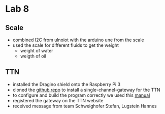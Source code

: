 # Lab 8

## Scale
- combined I2C from ulnoiot with the arduino une from the scale
- used the scale for different fluids to get the weight
	- weight of water
	- weigth of oil

## TTN
- installed the Dragino shield onto the Raspberry Pi 3
- cloned the [github repo](https://github.com/tftelkamp/single_chan_pkt_fwd.git) to install a single-channel-gateway for the TTN
- to configure and build the program correctly we used this [manual](http://wiki.dragino.com/index.php?title=Connect_to_TTN)
- registered the gateway on the TTN website
- received message from team Schweighofer Stefan, Lugstein Hannes



